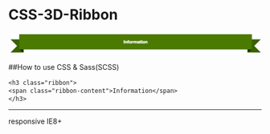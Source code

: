 CSS-3D-Ribbon
=============


![ribbon sample](ribbon.png "Ribbon sample")

##How to use
CSS & Sass(SCSS)


```
<h3 class="ribbon">
<span class="ribbon-content">Information</span>
</h3>
```
---
responsive
IE8+
